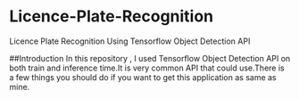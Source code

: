 # Licence-Plate-Recognition
Licence Plate Recognition Using Tensorflow Object Detection API

##Introduction
In this repository , I used Tensorflow Object Detection API on both train and inference time.It is very common API that could use.There is a few things you should do if you want to get this application as same as mine.


